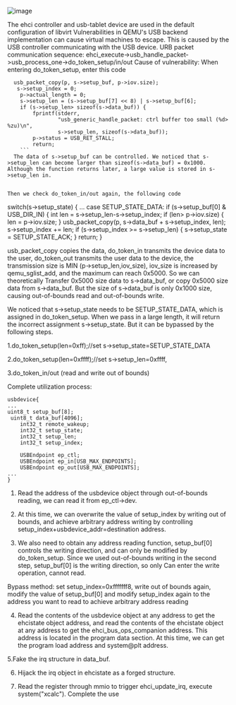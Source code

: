 

![image](https://github.com/WhooAmii/Bug-list/blob/master/QEMU-KVM/test.gif)

The ehci controller and usb-tablet device are used in the default configuration of libvirt
Vulnerabilities in QEMU's USB backend implementation can cause virtual machines to escape.
This is caused by the USB controller communicating with the USB device.
URB packet communication sequence: ehci_execute->usb_handle_packet->usb_process_one->do_token_setup/in/out
Cause of vulnerability:
When entering do_token_setup, enter this code
``` 
  usb_packet_copy(p, s->setup_buf, p->iov.size);
   s->setup_index = 0;
    p->actual_length = 0;
    s->setup_len = (s->setup_buf[7] << 8) | s->setup_buf[6];
    if (s->setup_len> sizeof(s->data_buf)) {
        fprintf(stderr,
                "usb_generic_handle_packet: ctrl buffer too small (%d> %zu)\n",
                s->setup_len, sizeof(s->data_buf));
        p->status = USB_RET_STALL;
        return;
    ```    
  The data of s->setup_buf can be controlled. We noticed that s->setup_len can become larger than sizeof(s->data_buf) = 0x1000. Although the function returns later, a large value is stored in s->setup_len in.
  
  
Then we check do_token_in/out again, the following code

``` 
switch(s->setup_state) {
...
case SETUP_STATE_DATA:
        if (s->setup_buf[0] & USB_DIR_IN) {
            int len ​​= s->setup_len-s->setup_index;
            if (len> p->iov.size) {
                len = p->iov.size;
            }
            usb_packet_copy(p, s->data_buf + s->setup_index, len);
            s->setup_index += len;
            if (s->setup_index >= s->setup_len) {
                s->setup_state = SETUP_STATE_ACK;
            }
            return;
        }
        
       
usb_packet_copy copies the data, do_token_in transmits the device data to the user, do_token_out transmits the user data to the device, the transmission size is MIN (p->setup_len,iov_size), iov_size is increased by qemu_sglist_add, and the maximum can reach 0x5000. So we can theoretically Transfer 0x5000 size data to s->data_buf, or copy 0x5000 size data from s->data_buf. But the size of s->data_buf is only 0x1000 size, causing out-of-bounds read and out-of-bounds write.


We noticed that s->setup_state needs to be SETUP_STATE_DATA, which is assigned in do_token_setup. When we pass in a large length, it will return the incorrect assignment s->setup_state. But it can be bypassed by the following steps.

1.do_token_setup(len=0xff);//set s->setup_state=SETUP_STATE_DATA

2.do_token_setup(len=0xffff);//set s->setup_len=0xffff,

3.do_token_in/out (read and write out of bounds)

Complete utilization process:

``` 
usbdevice{
...
uint8_t setup_buf[8];
 uint8_t data_buf[4096];
    int32_t remote_wakeup;
    int32_t setup_state;
    int32_t setup_len;
    int32_t setup_index;

    USBEndpoint ep_ctl;
    USBEndpoint ep_in[USB_MAX_ENDPOINTS];
    USBEndpoint ep_out[USB_MAX_ENDPOINTS];
...
}
``` 

1. Read the address of the usbdevice object through out-of-bounds reading, we can read it from ep_ctl->dev.

2. At this time, we can overwrite the value of setup_index by writing out of bounds, and achieve arbitrary address writing by controlling setup_index+usbdevice_addr=destination address.

3. We also need to obtain any address reading function, setup_buf[0] controls the writing direction, and can only be modified by do_token_setup. Since we used out-of-bounds writing in the second step, setup_buf[0] is the writing direction, so only Can enter the write operation, cannot read.

Bypass method: set setup_index=0xfffffff8, write out of bounds again, modify the value of setup_buf[0] and modify setup_index again to the address you want to read to achieve arbitrary address reading

4. Read the contents of the usbdevice object at any address to get the ehcistate object address, and read the contents of the ehcistate object at any address to get the ehci_bus_ops_companion address. This address is located in the program data section. At this time, we can get the program load address and system@plt address.

5.Fake the irq structure in data_buf.

6. Hijack the irq object in ehcistate as a forged structure.

7. Read the register through mmio to trigger ehci_update_irq, execute system("xcalc"). Complete the use
